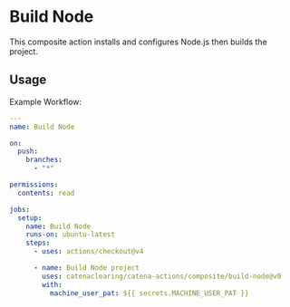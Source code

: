 # Build Node

This composite action installs and configures Node.js then builds the project.

## Usage

Example Workflow:

```yaml
---
name: Build Node

on:
  push:
    branches:
      - "*"

permissions:
  contents: read

jobs:
  setup:
    name: Build Node
    runs-on: ubuntu-latest
    steps:
      - uses: actions/checkout@v4

      - name: Build Node project
        uses: catenaclearing/catena-actions/composite/build-node@v0
        with:
          machine_user_pat: ${{ secrets.MACHINE_USER_PAT }}
```
